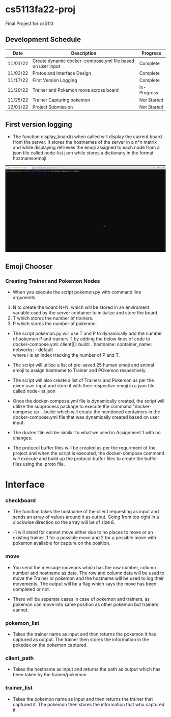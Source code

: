 # cs5113fa22-proj
Final Project for cs5113


## Development Schedule

|Date|Description|Progress|
|-----|-----|------|
|11/01/22|Create dynamic docker-compose.yml file based on user input|Complete|
|11/03/22|Protos and Interface Design|Complete|
|11/17/22|First Version Logging|Complete|
|11/20/22|Trainer and Pokemon move across board|In-Progress|
|11/25/22|Trainer Capturing pokemon|Not Started|
|12/01/22|Project Submission|Not Started|


## First version logging

- The function display\_board() when called will display the current board from the server. It stores the hostnames of the server in a n\*n matrix and while displaying retrieves the emoji assigned to each node from a json file called node-list.json while stores a dictionary in the format hostname:emoji 




![](https://github.com/Aditya-Rohan-Singh/cs5113fa22-proj/blob/main/milestone3.gif)


## Emoji Chooser

### Creating Trainer and Pokemon Nodes

- When you execute the script pokemon.py with command line arguments.
1. N to create the board N\*N, which will be stored in an enviroment variable used by the server container to initialize and store the board.
2. T which stores the number of trainers.
3. P which stores the number of pokemon.

- The script pokemon.py will use T and P to dynamically add the number of pokemon P and trainers T by adding the below lines of code to docker-compose.yml:
client[i]:
    build: .
    hostname: <emoji>
    container_name: <emoji>
    networks:
      - default  
where i is an index tracking the number of P and T.

- The script will utilize a list of pre-saved 25 human emoji and animal emoji to assign hostname to Trainer and POkemon respectively.

- The script will also create a list of Trainers and Pokemon as per the given user input and store it with their respective emoji in a json file called node-list.json

- Once the docker-compose.yml file is dynamically created, the script will utilize the subprocess package to execute the command "docker-compose up --build: which will create the mentioned containers in the docker-compose.yml file that was dynamically created based on user input.

- The docker file will be similar to what we used in Assignment 1 with no changes.

- The protocol buffer files will be created as per the requirment of the project and when the script is executed, the docker-compose command will execute and build up the protocol buffer files to create the buffer files using the .proto file.



# Interface 

### checkboard

- The function takes the hostname of the client requesting as input and sends an array of values around it as output. Going from top right in a clockwise direction so the array will be of size 8. 

- -1 will stand for cannot move either due to no places to move or an existing trainer. 1 for a possible move and 2 for a possible move with pokemon available for capture on the position.

### move

- You send the message movepos which has the row number, column number and hostname as data. The row and column data will be used to move the Trainer or pokemon and the hostname will be used to log their movements. The output will be a flag which says the move has been completed or not.

- There will be seperate cases in case of pokemon and trainers, as pokemon can move into same position as other pokemon but trainers cannot.
### pokemon\_list

- Takes the trainer name as input and then returns the pokemon it has captured as output. The trainer then stores the information in the pokedex on the pokemon captured.

### client\_path

- Takes the hostname as input and returns the path as output which has been taken by the trainer/pokemon

### trainer\_list

- Takes the pokemon name as input and then returns the trainer that captured it. The pokemon then stores the information that who captured it.
